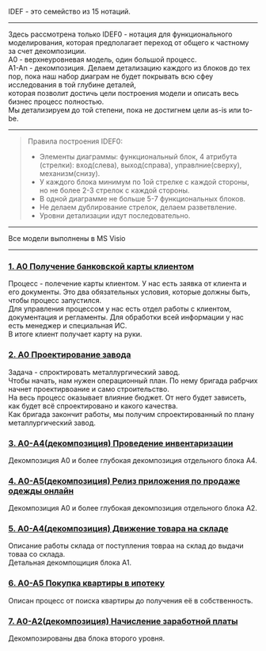 IDEF - это семейство из 15 нотаций.       
__________________      
Здесь рассмотрена только IDEF0 - нотация для функционального моделирования, которая предполагает переход от общего к частному за счет декомпозиции.   
А0 - верхнеуровневая модель, один большой процесс.     
А1-Аn - декомпозиция. Делаем детализацию каждого из блоков до тех пор, пока наш набор диаграм не будет покрывать всю сфеу исследования в той глубине деталей,     
которая позволит достичь цели построения модели и описать весь бизнес процесс полностью.    
Мы детализируем до той степени, пока не достигнем цели as-is или to-be.     
__________________
> Правила построения IDEF0:            
> * Элементы диаграммы: функциональный блок, 4 атрибута (стрелки): вход(слева), выход(справа), управлние(сверху), механизм(снизу).              
> * У каждого блока минимум по 1ой стрелке с каждой стороны, но не более 2-3 стрелок с каждой стороны.         
> * В одной диаграмме не больше 5-7 функциональных блоков.           
> * Не делаем дублирование стрелок, делаем разветвление.             
> * Уровни детализации идут последовательно.        
__________________
Все модели выполнены в MS Visio
____________________
     
### [1. А0 Получение банковской карты клиентом](https://github.com/kornilovaap/Business_process_modeling/blob/main/IDEF0/%D0%900_%D0%B2%D1%8B%D0%B4%D0%B0%D1%87%D0%B0%20%D0%BA%D0%B0%D1%80%D1%82%D1%8B.pdf)    
Процесс - полечение карты клиентом. У нас есть заявка от клиента и его документы. Это два обязательных условия, которые должны быть, чтобы процесс запустился.    
Для управления процессом у нас есть отдел работы с клиентом, документация и регламенты. Для обработки всей информации у нас есть менеджер и специальная ИС.   
В итоге клиент получает карту на руки.    
   
### [2. А0 Проектирование завода](https://github.com/kornilovaap/Business_process_modeling/blob/main/IDEF0/A0_%D1%81%D0%BF%D1%80%D0%BE%D0%B5%D0%BA%D1%82%D0%B8%D1%80%D0%BE%D0%B2%D0%B0%D1%82%D1%8C_%D0%B7%D0%B0%D0%B2%D0%BE%D0%B4.pdf)    
Задача - спроктировать металлургический завод.   
Чтобы начать, нам нужен операционный план. По нему бригада рабрчих начнет проектирвоание и само строительство.     
На весь процесс оказывает влияние бюджет. От него будет зависеть, как будет всё спроектировано и какого качества.    
Как бригада закончит работы, мы получим спроектированный по плану металлургический завод.    
    
### [3. A0-А4(декомпозиция) Проведение инвентаризации](https://github.com/kornilovaap/Business_process_modeling/blob/main/IDEF0/A0-A4_%D0%B8%D0%BD%D0%B2%D0%B5%D0%BD%D1%82%D0%B0%D1%80%D0%B8%D0%B7%D0%B0%D1%86%D0%B8%D1%8F.pdf)    
Декомпозиция А0 и более глубокая декомпозиция отдельного блока А4.
        
### [4. А0-А5(декомпозиция) Релиз приложения по продаже одежды онлайн](https://github.com/kornilovaap/Business_process_modeling/blob/main/IDEF0/%D0%900-%D0%905_%D1%80%D0%B5%D0%BB%D0%B8%D0%B7_%D0%BF%D1%80%D0%B8%D0%BB%D0%BE%D0%B6%D0%B5%D0%BD%D0%B8%D1%8F.pdf)    
Декомпозиция А0 и более глубокая декомпозиция отдельного блока А2.
    
### [5. А0-А4(декомпозиция) Движение товара на складе ](https://github.com/kornilovaap/Business_process_modeling/blob/main/IDEF0/%D0%900-%D0%904_%D1%81%D0%BA%D0%BB%D0%B0%D0%B4.pdf)     
Описание работы склада от поступления товраа на склад до выдачи товаа со склада.     
Детальная декомпощиция блока А1.    
    
### [6. А0-А5 Покупка квартиры в ипотеку ](https://github.com/kornilovaap/Business_process_modeling/blob/main/IDEF0/%D0%900-%D0%905_%D0%B8%D0%BF%D0%BE%D1%82%D0%B5%D0%BA%D0%B0.pdf)    
Описан процесс от поиска квартиры до получения её в собственность.    
     
### [7. А0-А2(декомпозиция) Начисление заработной платы](https://github.com/kornilovaap/Business_process_modeling/blob/main/IDEF0/%D0%900-%D0%902_%D0%B2%D1%8B%D0%B4%D0%B0%D1%87%D0%B0_%D0%B7%D0%B0%D1%80%D0%BF%D0%BB%D0%B0%D1%82%D1%8B.pdf)    
Декомпозированы два блока второго уровня.    
     
